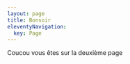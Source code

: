 ```yaml
---
layout: page
title: Bonsoir
eleventyNavigation:
  key: Page
---
```


Coucou vous êtes sur la deuxième page

